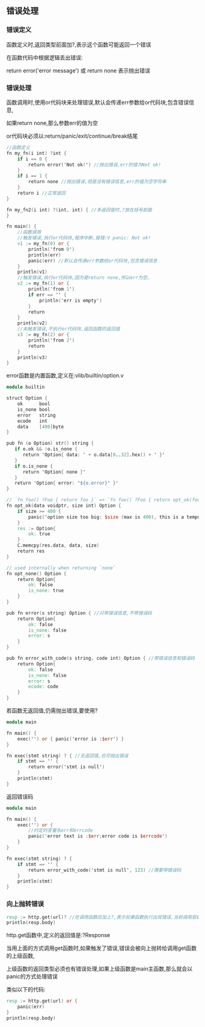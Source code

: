 ## 错误处理

### 错误定义

函数定义时,返回类型前面加?,表示这个函数可能返回一个错误

在函数代码中根据逻辑丢出错误:

return error('error message') 或 return none 表示抛出错误

### 错误处理

函数调用时,使用or代码块来处理错误,默认会传递err参数给or代码块,包含错误信息,

如果return none,那么参数err的值为空

or代码块必须以:return/panic/exit/continue/break结尾

```v
//函数定义
fn my_fn(i int) ?int {
	if i == 0 {
		return error('Not ok!') //抛出错误,err的值为Not ok!
	}
	if i == 1 {
		return none //抛出错误,但是没有错误信息,err的值为空字符串
	}
	return i //正常返回
}

fn my_fn2(i int) ?(int, int) { //多返回值时,?放在括号前面
}

fn main() {
	//函数调用
	//触发错误,执行or代码块,程序中断,报错:V panic: Not ok!
	v1 := my_fn(0) or {
		println('from 0')
		println(err)
		panic(err) //默认会传递err参数给or代码块,包含错误信息
	}
	println(v1)
	//触发错误,执行or代码块,因为是return none,所以err为空,
	v2 := my_fn(1) or {
		println('from 1')
		if err == '' {
			println('err is empty')
		}
		return
	}
	println(v2)
	//未触发错误,不执行or代码块,返回函数的返回值 
	v3 := my_fn(2) or {
		println('from 2')
		return
	}
	println(v3)
}

```

error函数是内置函数,定义在:vlib/builtin/option.v

```v
module builtin

struct Option {
	ok      bool
	is_none bool
	error   string
	ecode   int
	data    [400]byte
}

pub fn (o Option) str() string {
   if o.ok && !o.is_none {
	  return 'Option{ data: ' + o.data[0..32].hex() + ' }'
   }
   if o.is_none {
	  return 'Option{ none }'
   }
   return 'Option{ error: "${o.error}" }'
}

// `fn foo() ?Foo { return foo }` => `fn foo() ?Foo { return opt_ok(foo); }`
fn opt_ok(data voidptr, size int) Option {
	if size >= 400 {
		panic('option size too big: $size (max is 400), this is a temporary limit')
	}
	res := Option{
		ok: true
	}
	C.memcpy(res.data, data, size)
	return res
}

// used internally when returning `none`
fn opt_none() Option {
	return Option{
		ok: false
		is_none: true
	}
}

pub fn error(s string) Option { //只带错误信息,不带错误码
	return Option{
		ok: false
		is_none: false
		error: s
	}
}

pub fn error_with_code(s string, code int) Option { //带错误信息和错误码
	return Option{
		ok: false
		is_none: false
		error: s
		ecode: code
	}
}
```

若函数无返回值,仍需抛出错误,要使用?

```v
module main

fn main() {
	exec('') or { panic('error is :$err') }
}

fn exec(stmt string) ? { //无返回值,也可抛出错误
	if stmt == '' {
		return error('stmt is null')
	}
	println(stmt)
}

```

返回错误码

```v
module main

fn main() {
	exec('') or {
		//约定的变量名err和errcode
		panic('error text is :$err;error code is $errcode')
	}
}

fn exec(stmt string) ? {
	if stmt == '' {
		return error_with_code('stmt is null', 123) //需要带错误码
	}
	println(stmt)
}

```



### 向上抛转错误

```v
resp := http.get(url)? //在调用函数后加上?,表示如果函数执行出现错误,当前调用层级不处理,直接向上抛转错误
println(resp.body)
```

http.get函数中,定义的返回值是:?Response

当用上面的方式调用get函数时,如果触发了错误,错误会被向上抛转给调用get函数的上级函数,

上级函数的返回类型必须也有错误处理,如果上级函数是main主函数,那么就会以panic的方式处理错误

类似以下的代码:

```v
resp := http.get(url) or {
	panic(err)
}
println(resp.body)
```







